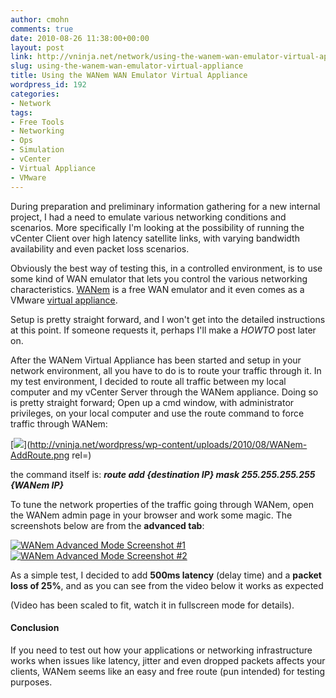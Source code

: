 ```yaml
---
author: cmohn
comments: true
date: 2010-08-26 11:38:00+00:00
layout: post
link: http://vninja.net/network/using-the-wanem-wan-emulator-virtual-appliance/
slug: using-the-wanem-wan-emulator-virtual-appliance
title: Using the WANem WAN Emulator Virtual Appliance
wordpress_id: 192
categories:
- Network
tags:
- Free Tools
- Networking
- Ops
- Simulation
- vCenter
- Virtual Appliance
- VMware
---
```


During preparation and preliminary information gathering for a new internal project, I had a need to emulate various networking conditions and scenarios. More specifically I'm looking at the possibility of running the vCenter Client over high latency satellite links, with varying bandwidth availability and even packet loss scenarios.

Obviously the best way of testing this, in a controlled environment, is to use some kind of WAN emulator that lets you control the various networking characteristics. [WANem](http://wanem.sourceforge.net/) is a free WAN emulator and it even comes as a VMware [virtual appliance](http://wanem.sourceforge.net/).

Setup is pretty straight forward, and I won't get into the detailed instructions at this point. If someone requests it, perhaps I'll make a _HOWTO_ post later on.

After the WANem Virtual Appliance has been started and setup in your network environment, all you have to do is to route your traffic through it. In my test environment, I decided to route all traffic between my local computer and my vCenter Server through the WANem appliance. Doing so is pretty straight forward; Open up a cmd window, with administrator privileges, on your local computer and use the route command to force traffic through WANem:

[![](http://vninja.net/wordpress/wp-content/uploads/2010/08/WANem-AddRoute-300x125.png)](http://vninja.net/wordpress/wp-content/uploads/2010/08/WANem-AddRoute.png rel=)

the command itself is:
**_route add {destination IP} mask 255.255.255.255 {WANem IP}_**

To tune the network properties of the traffic going through WANem, open the WANem admin page in your browser and work some magic. The screenshots below are from the **advanced tab**:

[![WANem Advanced Mode Screenshot #1](http://vninja.net/wordpress/wp-content/uploads/2010/08/WANem-Advanced1-300x220.png)](http://vninja.net/wordpress/wp-content/uploads/2010/08/WANem-Advanced1.png)[![WANem Advanced Mode Screenshot #2](http://vninja.net/wordpress/wp-content/uploads/2010/08/WANem-Advanced2-300x220.png)](http://vninja.net/wordpress/wp-content/uploads/2010/08/WANem-Advanced2.png)

As a simple test, I decided to add **500ms latency** (delay time) and a **packet loss of 25%**, and as you can see from the video below it works as expected

                
(Video has been scaled to fit, watch it in fullscreen mode for details).



#### Conclusion



If you need to test out how your applications or networking infrastructure works when issues like latency, jitter and even dropped packets affects your clients, WANem seems like an easy and free route (pun intended) for testing purposes.
